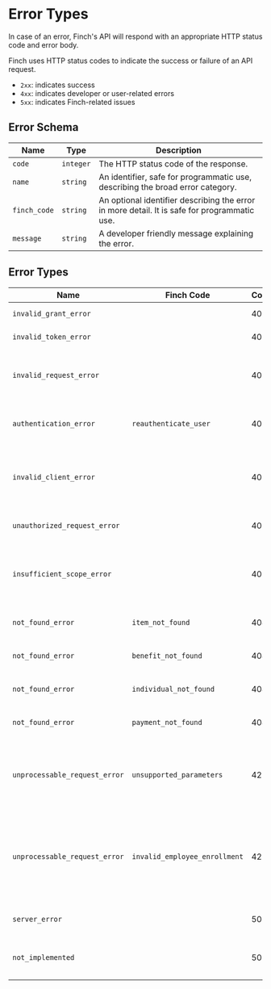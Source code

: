 # Error Types

In case of an error, Finch's API will respond with an appropriate HTTP status code and error body.

Finch uses HTTP status codes to indicate the success or failure of an API request. 

- `2xx`: indicates success
- `4xx`: indicates developer or user-related errors
- `5xx`: indicates Finch-related issues

## Error Schema
Name | Type | Description
-----|------|------------
`code` | `integer` | The HTTP status code of the response.
`name` | `string` | An identifier, safe for programmatic use, describing the broad error category.
`finch_code` | `string` | An optional identifier describing the error in more detail. It is safe for programmatic use.
`message` | `string` | A developer friendly message explaining the error.

## Error Types
Name | Finch Code | Code | Description
-----|------------|------|------------
`invalid_grant_error` | | 400 | The authorization code is invalid.
`invalid_token_error` | | 401 | The `access_token` is incorrect.
`invalid_request_error` | | 401 | The request does not match the docs. Example: the request is missing a query parameter.
`authentication_error` | `reauthenticate_user` | 401 | The user will need to reconnect their employment system. See more here.
`invalid_client_error` | | 401 | The provided application credentials were incorrect. Relevant to the `/auth/token` endpoint.
`unauthorized_request_error` | | 401 | The `access_token` is missing from the header.
`insufficient_scope_error` | | 403 | The application credentials have insufficient permissions to access the requested product.
`not_found_error` |`item_not_found`| 404 | The requested resource could not be found.
`not_found_error` |`benefit_not_found`| 404 | The requested benefit could not be found.
`not_found_error` |`individual_not_found`| 404 | The requested individual could not be found.
`not_found_error` | `payment_not_found` | 404 | The requested payment could not be found.
`unprocessable_request_error` |`unsupported_parameters`| 422 | Parameters provided are not supported by the provider or benefit. Relevant to the `/employer/benefits/*` endpoints.
`unprocessable_request_error` |`invalid_employee_enrollment`| 422 | The employee is unable to be enrolled in a benefit due specific to constraints on the provider side. Relevant to the `/employer/benefits/*` endpoints.
`server_error` | | 500 | The server experienced an unexpected error.
`not_implemented` | | 501 | Finch does not support this specific endpoint for this specific provider.